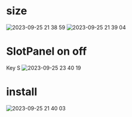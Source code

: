 # size

![2023-09-25 21 38 59](https://github.com/lilly1987/LillyEFTPlugin/assets/20321215/cfeee445-ab05-4da5-8c32-2b32816eeb6a)
![2023-09-25 21 39 04](https://github.com/lilly1987/LillyEFTPlugin/assets/20321215/52a4d2bb-9469-4bbb-a37f-8969d0076422)

# SlotPanel on off  
Key S
![2023-09-25 23 40 19](https://github.com/lilly1987/LillyEFTPlugin/assets/20321215/8acab65d-a30d-48f6-a0c2-74413fe89201)

# install

![2023-09-25 21 40 03](https://github.com/lilly1987/LillyEFTPlugin/assets/20321215/bc8b58e9-6015-4082-862d-98d35177ef50)
